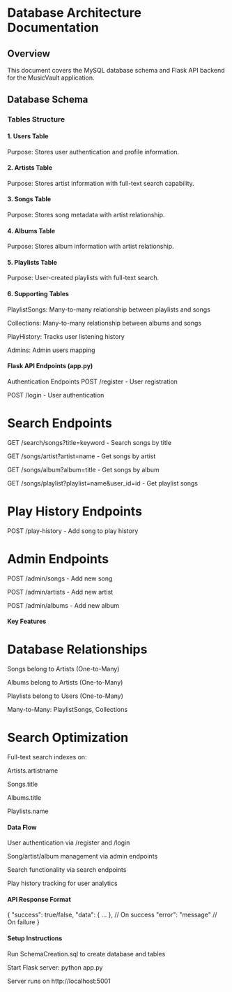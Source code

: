 # Database Architecture Documentation

## Overview

This document covers the MySQL database schema and Flask API backend for the MusicVault application.

## Database Schema

### Tables Structure

#### 1. Users Table

Purpose: Stores user authentication and profile information.

#### 2. Artists Table

Purpose: Stores artist information with full-text search capability.

#### 3. Songs Table

Purpose: Stores song metadata with artist relationship.

#### 4. Albums Table

Purpose: Stores album information with artist relationship.

#### 5. Playlists Table

Purpose: User-created playlists with full-text search.

#### 6. Supporting Tables

PlaylistSongs: Many-to-many relationship between playlists and songs

Collections: Many-to-many relationship between albums and songs

PlayHistory: Tracks user listening history

Admins: Admin users mapping

#### Flask API Endpoints (app.py)

Authentication Endpoints
POST /register - User registration

POST /login - User authentication

# Search Endpoints

GET /search/songs?title=keyword - Search songs by title

GET /songs/artist?artist=name - Get songs by artist

GET /songs/album?album=title - Get songs by album

GET /songs/playlist?playlist=name&user_id=id - Get playlist songs

# Play History Endpoints

POST /play-history - Add song to play history

# Admin Endpoints

POST /admin/songs - Add new song

POST /admin/artists - Add new artist

POST /admin/albums - Add new album

#### Key Features

# Database Relationships

Songs belong to Artists (One-to-Many)

Albums belong to Artists (One-to-Many)

Playlists belong to Users (One-to-Many)

Many-to-Many: PlaylistSongs, Collections

# Search Optimization

Full-text search indexes on:

Artists.artistname

Songs.title

Albums.title

Playlists.name

#### Data Flow

User authentication via /register and /login

Song/artist/album management via admin endpoints

Search functionality via search endpoints

Play history tracking for user analytics

#### API Response Format

{
"success": true/false,
"data": { ... }, // On success
"error": "message" // On failure
}

#### Setup Instructions

Run SchemaCreation.sql to create database and tables

Start Flask server: python app.py

Server runs on http://localhost:5001
